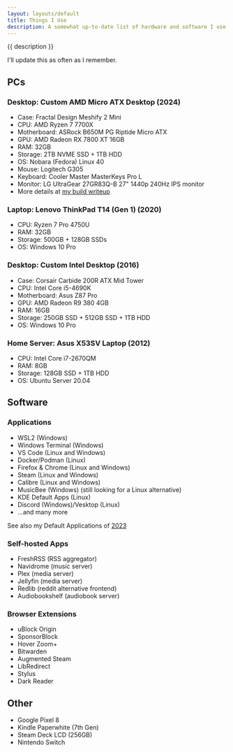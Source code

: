 ```yaml
---
layout: layouts/default
title: Things I Use
description: A somewhat up-to-date list of hardware and software I use. Inspired by many others' personal websites.
---
```


{{ description }}

I'll update this as often as I remember.

## PCs

### Desktop: Custom AMD Micro ATX Desktop (2024)

* Case: Fractal Design Meshify 2 Mini
* CPU: AMD Ryzen 7 7700X
* Motherboard: ASRock B650M PG Riptide Micro ATX
* GPU: AMD Radeon RX 7800 XT 16GB
* RAM: 32GB
* Storage: 2TB NVME SSD + 1TB HDD
* OS: Nobara (Fedora) Linux 40
* Mouse: Logitech G305
* Keyboard: Cooler Master MasterKeys Pro L
* Monitor: LG UltraGear 27GR83Q-B 27" 1440p 240Hz IPS monitor
* More details at [my build writeup](/posts/2024/building-a-new-pc-in-2024/)

### Laptop: Lenovo ThinkPad T14 (Gen 1) (2020)
* CPU: Ryzen 7 Pro 4750U
* RAM: 32GB
* Storage: 500GB + 128GB SSDs
* OS: Windows 10 Pro

### Desktop: Custom Intel Desktop (2016)
* Case: Corsair Carbide 200R ATX Mid Tower
* CPU: Intel Core i5-4690K
* Motherboard: Asus Z87 Pro
* GPU: AMD Radeon R9 380 4GB
* RAM: 16GB
* Storage: 250GB SSD + 512GB SSD + 1TB HDD
* OS: Windows 10 Pro

### Home Server: Asus X53SV Laptop (2012)
* CPU: Intel Core i7-2670QM
* RAM: 8GB
* Storage: 128GB SSD + 1TB HDD
* OS: Ubuntu Server 20.04


## Software

### Applications
* WSL2 (Windows)
* Windows Terminal (Windows)
* VS Code (Linux and Windows)
* Docker/Podman (Linux)
* Firefox & Chrome (Linux and Windows)
* Steam (Linux and Windows)
* Calibre (Linux and Windows)
* MusicBee (Windows) (still looking for a Linux alternative)
* KDE Default Apps (Linux)
* Discord (Windows)/Vesktop (Linux)
* ...and many more

See also my Default Applications of [2023](/posts/2023/app-defaults-in-2023)

### Self-hosted Apps
* FreshRSS (RSS aggregator)
* Navidrome (music server)
* Plex (media server)
* Jellyfin (media server)
* Redlib (reddit alternative frontend)
* Audiobookshelf (audiobook server)

### Browser Extensions
* uBlock Origin
* SponsorBlock
* Hover Zoom+
* Bitwarden
* Augmented Steam
* LibRedirect
* Stylus
* Dark Reader

## Other
* Google Pixel 8
* Kindle Paperwhite (7th Gen)
* Steam Deck LCD (256GB)
* Nintendo Switch
